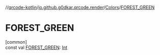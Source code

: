 //[qrcode-kotlin](../../../index.md)/[io.github.g0dkar.qrcode.render](../index.md)/[Colors](index.md)/[FOREST_GREEN](-f-o-r-e-s-t_-g-r-e-e-n.md)

# FOREST_GREEN

[common]\
const val [FOREST_GREEN](-f-o-r-e-s-t_-g-r-e-e-n.md): [Int](https://kotlinlang.org/api/latest/jvm/stdlib/kotlin/-int/index.html)
